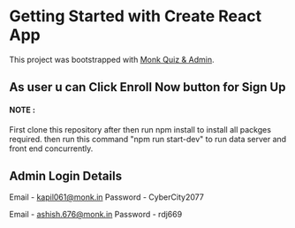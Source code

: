 # Getting Started with Create React App

This project was bootstrapped with [Monk Quiz & Admin](https://yk5ms.csb.app/).

## As user u can Click Enroll Now button for Sign Up
#### NOTE : 
First clone this repository after then run npm install to install all packges required.
then run this command "npm run start-dev" to run data server and front end concurrently.


## Admin Login Details
Email - kapil061@monk.in
Password - CyberCity2077

Email - ashish.676@monk.in
Password - rdj669
